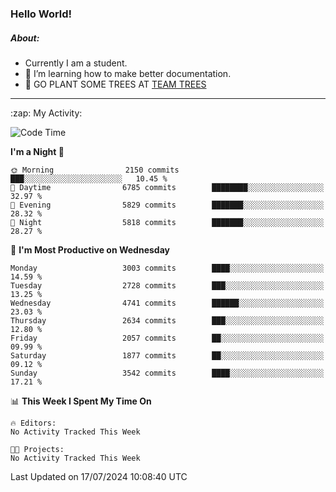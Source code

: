 ### Hello World!

##### About:
- Currently I am a student.
- 🌱 I’m learning how to make better documentation.
- 🌱 GO PLANT SOME TREES AT [TEAM TREES](https://teamtrees.org/)

---
  <summary>:zap: My Activity:</summary>
  
<!--START_SECTION:waka-->
![Code Time](http://img.shields.io/badge/Code%20Time-1%2C377%20hrs%2025%20mins-blue)

**I'm a Night 🦉** 

```text
🌞 Morning                2150 commits        ███░░░░░░░░░░░░░░░░░░░░░░   10.45 % 
🌆 Daytime                6785 commits        ████████░░░░░░░░░░░░░░░░░   32.97 % 
🌃 Evening                5829 commits        ███████░░░░░░░░░░░░░░░░░░   28.32 % 
🌙 Night                  5818 commits        ███████░░░░░░░░░░░░░░░░░░   28.27 % 
```
📅 **I'm Most Productive on Wednesday** 

```text
Monday                   3003 commits        ████░░░░░░░░░░░░░░░░░░░░░   14.59 % 
Tuesday                  2728 commits        ███░░░░░░░░░░░░░░░░░░░░░░   13.25 % 
Wednesday                4741 commits        ██████░░░░░░░░░░░░░░░░░░░   23.03 % 
Thursday                 2634 commits        ███░░░░░░░░░░░░░░░░░░░░░░   12.80 % 
Friday                   2057 commits        ██░░░░░░░░░░░░░░░░░░░░░░░   09.99 % 
Saturday                 1877 commits        ██░░░░░░░░░░░░░░░░░░░░░░░   09.12 % 
Sunday                   3542 commits        ████░░░░░░░░░░░░░░░░░░░░░   17.21 % 
```


📊 **This Week I Spent My Time On** 

```text
🔥 Editors: 
No Activity Tracked This Week

🐱‍💻 Projects: 
No Activity Tracked This Week
```


 Last Updated on 17/07/2024 10:08:40 UTC
<!--END_SECTION:waka-->
